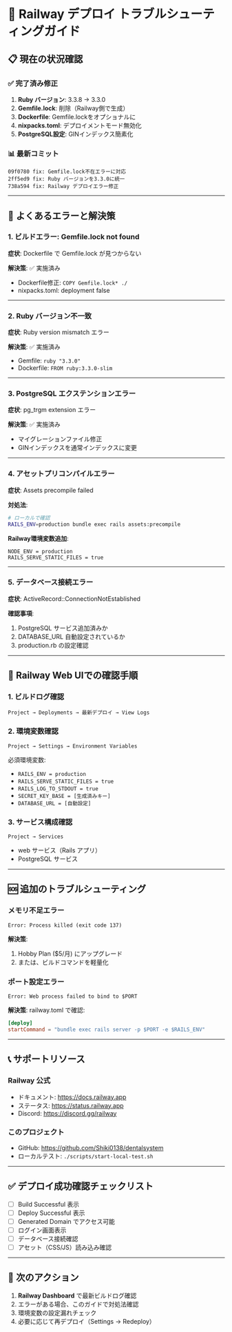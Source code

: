 # 🚨 Railway デプロイ トラブルシューティングガイド

## 📋 現在の状況確認

### ✅ 完了済み修正
1. **Ruby バージョン**: 3.3.8 → 3.3.0
2. **Gemfile.lock**: 削除（Railway側で生成）
3. **Dockerfile**: Gemfile.lockをオプショナルに
4. **nixpacks.toml**: デプロイメントモード無効化
5. **PostgreSQL設定**: GINインデックス簡素化

### 📊 最新コミット
```
09f0780 fix: Gemfile.lock不在エラーに対応
2ff5ed9 fix: Ruby バージョンを3.3.0に統一
738a594 fix: Railway デプロイエラー修正
```

---

## 🔧 よくあるエラーと解決策

### 1. ビルドエラー: Gemfile.lock not found
**症状**: Dockerfile で Gemfile.lock が見つからない

**解決策**: ✅ 実施済み
- Dockerfile修正: `COPY Gemfile.lock* ./`
- nixpacks.toml: deployment false

---

### 2. Ruby バージョン不一致
**症状**: Ruby version mismatch エラー

**解決策**: ✅ 実施済み
- Gemfile: `ruby "3.3.0"`
- Dockerfile: `FROM ruby:3.3.0-slim`

---

### 3. PostgreSQL エクステンションエラー
**症状**: pg_trgm extension エラー

**解決策**: ✅ 実施済み
- マイグレーションファイル修正
- GINインデックスを通常インデックスに変更

---

### 4. アセットプリコンパイルエラー
**症状**: Assets precompile failed

**対処法**:
```bash
# ローカルで確認
RAILS_ENV=production bundle exec rails assets:precompile
```

**Railway環境変数追加**:
```
NODE_ENV = production
RAILS_SERVE_STATIC_FILES = true
```

---

### 5. データベース接続エラー
**症状**: ActiveRecord::ConnectionNotEstablished

**確認事項**:
1. PostgreSQL サービス追加済みか
2. DATABASE_URL 自動設定されているか
3. production.rb の設定確認

---

## 🚀 Railway Web UIでの確認手順

### 1. ビルドログ確認
```
Project → Deployments → 最新デプロイ → View Logs
```

### 2. 環境変数確認
```
Project → Settings → Environment Variables
```

必須環境変数:
- `RAILS_ENV = production`
- `RAILS_SERVE_STATIC_FILES = true`
- `RAILS_LOG_TO_STDOUT = true`
- `SECRET_KEY_BASE = [生成済みキー]`
- `DATABASE_URL = [自動設定]`

### 3. サービス構成確認
```
Project → Services
```
- web サービス（Rails アプリ）
- PostgreSQL サービス

---

## 🆘 追加のトラブルシューティング

### メモリ不足エラー
```
Error: Process killed (exit code 137)
```

**解決策**:
1. Hobby Plan ($5/月) にアップグレード
2. または、ビルドコマンドを軽量化

### ポート設定エラー
```
Error: Web process failed to bind to $PORT
```

**解決策**:
railway.toml で確認:
```toml
[deploy]
startCommand = "bundle exec rails server -p $PORT -e $RAILS_ENV"
```

---

## 📞 サポートリソース

### Railway 公式
- ドキュメント: https://docs.railway.app
- ステータス: https://status.railway.app
- Discord: https://discord.gg/railway

### このプロジェクト
- GitHub: https://github.com/Shiki0138/dentalsystem
- ローカルテスト: `./scripts/start-local-test.sh`

---

## ✅ デプロイ成功確認チェックリスト

- [ ] Build Successful 表示
- [ ] Deploy Successful 表示
- [ ] Generated Domain でアクセス可能
- [ ] ログイン画面表示
- [ ] データベース接続確認
- [ ] アセット（CSS/JS）読み込み確認

---

## 🎯 次のアクション

1. **Railway Dashboard** で最新ビルドログ確認
2. エラーがある場合、このガイドで対処法確認
3. 環境変数の設定漏れチェック
4. 必要に応じて再デプロイ（Settings → Redeploy）